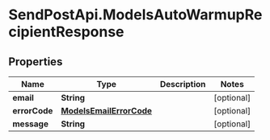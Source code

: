 # SendPostApi.ModelsAutoWarmupRecipientResponse

## Properties
Name | Type | Description | Notes
------------ | ------------- | ------------- | -------------
**email** | **String** |  | [optional] 
**errorCode** | [**ModelsEmailErrorCode**](ModelsEmailErrorCode.md) |  | [optional] 
**message** | **String** |  | [optional] 
